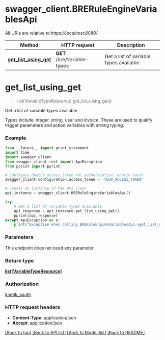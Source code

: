 # swagger_client.BRERuleEngineVariablesApi

All URIs are relative to *https://localhost:8080/*

Method | HTTP request | Description
------------- | ------------- | -------------
[**get_list_using_get**](BRERuleEngineVariablesApi.md#get_list_using_get) | **GET** /bre/variable-types | Get a list of variable types available


# **get_list_using_get**
> list[VariableTypeResource] get_list_using_get()

Get a list of variable types available

Types include integer, string, user and invoice. These are used to qualify trigger parameters and action variables with strong typing.

### Example 
```python
from __future__ import print_statement
import time
import swagger_client
from swagger_client.rest import ApiException
from pprint import pprint

# Configure OAuth2 access token for authorization: knetik_oauth
swagger_client.configuration.access_token = 'YOUR_ACCESS_TOKEN'

# create an instance of the API class
api_instance = swagger_client.BRERuleEngineVariablesApi()

try: 
    # Get a list of variable types available
    api_response = api_instance.get_list_using_get()
    pprint(api_response)
except ApiException as e:
    print("Exception when calling BRERuleEngineVariablesApi->get_list_using_get: %s\n" % e)
```

### Parameters
This endpoint does not need any parameter.

### Return type

[**list[VariableTypeResource]**](VariableTypeResource.md)

### Authorization

[knetik_oauth](../README.md#knetik_oauth)

### HTTP request headers

 - **Content-Type**: application/json
 - **Accept**: application/json

[[Back to top]](#) [[Back to API list]](../README.md#documentation-for-api-endpoints) [[Back to Model list]](../README.md#documentation-for-models) [[Back to README]](../README.md)

